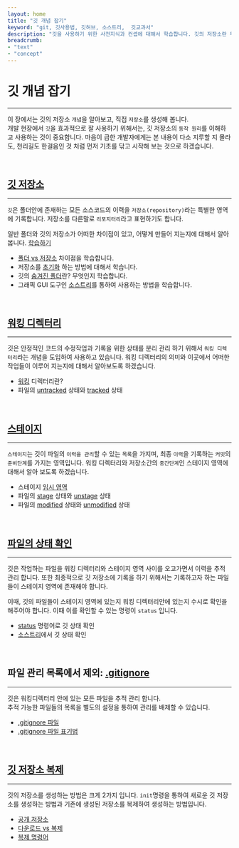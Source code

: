 ```yaml
---
layout: home
title: "깃 개념 잡기"
keyword: "git, 깃사용법, 깃허브, 소스트리,  깃교과서"
description: "깃을 사용하기 위한 사전지식과 컨셉에 대해서 학습합니다. 깃의 저장소란 무엇이고, 일반 폴더와 어떠한 차별점이 있는지 알아봅니다."
breadcrumb:
- "text"
- "concept"
---
```


# 깃 개념 잡기
---
이 장에서는 깃의 저장소 `개념`을 알아보고, 직접 `저장소`를 생성해 봅니다.   
개발 현장에서 `깃`을 효과적으로 잘 사용하기 위해서는, 깃 저장소의 `동작 원리`를 이해하고 사용하는 것이 중요합니다. 
마음이 급한 개발자에게는 본 내용이 다소 지루할 지 몰라도, 천리길도 한걸음인 것 처럼 먼저 기초를 닦고 시작해 보는 것으로 하겠습니다.  

<br>

## [깃 저장소](init)
---
`깃`은 폴더안에 존재하는 모든 소스코드의 이력을 `저장소(repository)`라는 특별한 영역에 기록합니다.
저장소를 다른말로 `리포지터리`라고 표현하기도 합니다.  

일반 폴더와 깃의 저장소가 어떠한 차이점이 있고, 어떻게 만들어 지는지에 대해서 알아봅니다. [학습하기](init)

+ [폴더 vs 저장소](init/repo) 차이점을 학습합니다.
+ 저장소를 [초기화](init/cli) 하는 방법에 대해서 학습니다. 
+ 깃의 [숨겨진 폴더](init/folder)란? 무엇인지 학습합니다.
+ 그래픽 GUI 도구인 [소스트리](init/sourcetree)를 통하여 사용하는 방법을 학습합니다.

<br>

## [워킹 디렉터리](working)
---
깃은 안정적인 코드의 수정작업과 기록을 위한 상태를 분리 관리 하기 위해서 `워킹 디렉터리`라는 개념을 도입하여 사용하고 있습니다. 
워킹 디렉터리의 의미와 이곳에서 어떠한 작업들이 이루어 지는지에 대해서 알아보도록 하겠습니다.  
+ [워킹](working/mean) 디렉터리란?
+ 파일의 [untracked](working/untracked) 상태와 [tracked](working/untracked) 상태

<br>

## [스테이지](stage)
---
`스테이지`는 깃이 파일의 `이력을 관리`할 수 있는 `목록`을 가지며, 최종 `이력`을 기록하는 `커밋`의 `준비단계`를 가지는 영역입니다. 
워킹 디렉터리와 저장소간의 `중간단계`인 스테이지 영역에 대해서 알아 보도록 하겠습니다.

+ 스테이지 [임시 영역](stage/stage)
+ 파일의 [stage](stage/unstage) 상태와 [unstage](stage/unstage) 상태
+ 파일의 [modified](stage/modified) 상태와 [unmodified](stage/modified) 상태

<br>

## [파일의 상태 확인](status)
---
깃은 작업하는 파일을 워킹 디렉터리와 스테이지 영역 사이를 오고가면서 이력을 추적 관리 합니다. 또한 최종적으로 깃 저장소에 기록을 하기 위해서는 기록하고자 하는 파일들이 스테이지 영역에 존재해야 합니다.  
  
이때, 깃의 파일들이 스테이지 영역에 있는지 워킹 디렉터리안에 있는지 수시로 확인을 해주어야 합니다. 이때 이를 확인할 수 있는 명령이 `status` 입니다.  

+ [status](status/status) 명령어로 깃 상태 확인
+ [소스트리](status/sourcetree)에서 깃 상태 확인

<br>

## 파일 관리 목록에서 제외: [.gitignore](gitignore)
---
깃은 워킹디렉터리 안에 있는 모든 파일을 추적 관리 합니다.  
추적 가능한 파일들의 목록을 별도의 설정을 통하여 관리를 배제할 수 있습니다.  

+ [.gitignore 파일](gitignore/file)
+ [.gitignore 파일 표기법](gitignore/rule)

<br>

## [깃 저장소 복제](clone)
---
깃의 저장소를 생성하는 방법은 크게 2가지 입니다. 
`init`명령을 통하여 새로운 깃 저장소를 생성하는 방법과 기존에 생성된 저장소를 복제하여 생성하는 방법입니다.  

+ [공개 저장소](clone/open)
+ [다운로드 vs 복제](clone/download)
+ [복제 명령어](clone/clone)

<br>


